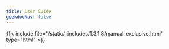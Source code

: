 ```yaml
---
title: User Guide
geekdocNav: false
---
```

{{< include file="/static/_includes/1.3.1.8/manual_exclusive.html" type="html" >}}
